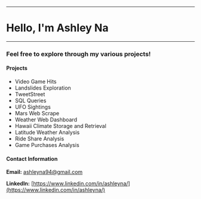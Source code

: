 -----------------------------------------
# Hello, I'm Ashley Na

-----------------------------------------

### Feel free to explore through my various projects! 

#### Projects
* Video Game Hits
* Landslides Exploration 
* TweetStreet 
* SQL Queries 
* UFO Sightings
* Mars Web Scrape 
* Weather Web Dashboard 
* Hawaii Climate Storage and Retrieval 
* Latitude Weather Analysis 
* Ride Share Analysis 
* Game Purchases Analysis





#### Contact Information 

**Email:** ashleyna94@gmail.com

**LinkedIn:** [https://www.linkedin.com/in/ashleyna/](https://www.linkedin.com/in/ashleyna/)
